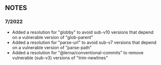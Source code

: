 ## NOTES

### 7/2022
- Added a resolution for "globby" to avoid sub-v10 versions that depend on a vulnerable version of "glob-parent"
- Added a resolution for "parse-url" to avoid sub-v7 versions that depend on a vulnerable version of "parse-path"
- Added a resolution for "@lerna/conventional-commits" to remove vulnerable (sub-v3) versions of "trim-newlines" 
